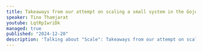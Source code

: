 ```yaml
---
title: Takeaways from our attempt on scaling a small system in the Gojek Universe
speaker: Tino Thamjarat
youtube: LqtRpIwriDk
managed: true
published: "2024-12-20"
description: 'Talking about "Scale": Takeaways from our attempt on scaling a small system in the Gojek Universe. The year is 2019 and every engineer must have been asked once to build a “scalable” system. I will be telling the story of our team journey in building a financial system that serves 20X traffic in less than a year. Engineering practices, wrong (and right!) decisions, process improvement and more!'
---
```

